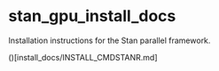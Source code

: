 # stan_gpu_install_docs
Installation instructions for the Stan parallel framework.



()[install_docs/INSTALL_CMDSTANR.md]
